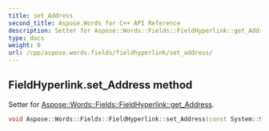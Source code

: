 ```yaml
---
title: set_Address
second_title: Aspose.Words for C++ API Reference
description: Setter for Aspose::Words::Fields::FieldHyperlink::get_Address. 
type: docs
weight: 0
url: /cpp/aspose.words.fields/fieldhyperlink/set_address/
---
```

## FieldHyperlink.set_Address method


Setter for [Aspose::Words::Fields::FieldHyperlink::get_Address](./get_address/).

```cpp
void Aspose::Words::Fields::FieldHyperlink::set_Address(const System::String &value)
```

